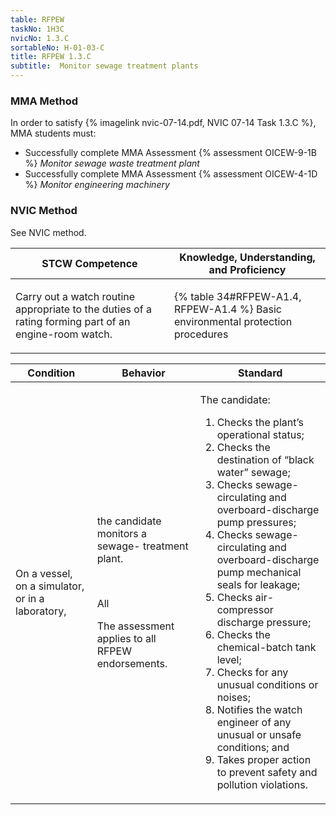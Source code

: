 ```yaml
---
table: RFPEW
taskNo: 1H3C
nvicNo: 1.3.C 
sortableNo: H-01-03-C
title: RFPEW 1.3.C 
subtitle:  Monitor sewage treatment plants
---
```



### MMA Method

In order to satisfy  {% imagelink nvic-07-14.pdf, NVIC 07-14 Task 1.3.C %}, MMA students must:

* Successfully complete MMA Assessment {% assessment OICEW-9-1B %} *Monitor sewage waste treatment plant*
* Successfully complete MMA Assessment {% assessment OICEW-4-1D %} *Monitor engineering machinery*


### NVIC Method

<a onclick="togglevisibility('nvic_methods')" >See NVIC method.</a>

<div id='nvic_methods' class='hide'>

<table>
<thead>
<tr>
<th class='forty'> STCW Competence </th>
<th class='sixty'> Knowledge, Understanding, and Proficiency </th>
</tr>
</thead>




<tbody>
<tr><td markdown='1'>

Carry out a watch routine appropriate to the duties of a rating forming part of an engine-room watch.

</td><td markdown='1'>

{% table 34#RFPEW-A1.4, RFPEW-A1.4 %} Basic environmental protection procedures

</td></tr>


</tbody>
</table>


<table>
<thead>
<tr><th class='twenty'>  Condition </th><th class='twenty'> Behavior </th><th  class='sixty'>Standard </th></tr>
</thead>
<tbody >



<tr><td markdown='1'>

On a vessel, on a simulator, or in a laboratory,

</td><td markdown='1'>

the candidate monitors a sewage- treatment plant.

<br>

<div class="tooltip" markdown='1'>

All

The assessment applies to all RFPEW endorsements.

</div>


</td><td markdown='1'>

The candidate:

1. Checks the plant’s operational status;
2. Checks the destination of “black water” sewage;
3. Checks sewage-circulating and overboard-discharge pump pressures;
4. Checks sewage-circulating and overboard-discharge pump mechanical seals for leakage;
5. Checks air-compressor discharge pressure;
6. Checks the chemical-batch tank level;
7. Checks for any unusual conditions or noises;
8. Notifies the watch engineer of any unusual or unsafe conditions; and
9. Takes proper action to prevent safety and pollution violations.

</td></tr>
</tbody>
</table>
</div>
